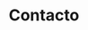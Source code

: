 ---
layout: 'layouts/contact.html'
title: 'Contacto'
contact:
    subtitle: 'Información de contacto'
    address: 'C/ Narcís Monturiol 25, Cubelles, 08880, Barcelona.'
    phoneNumber: '634 58 67 24'
    email: 'dragopsicologia@gmail.com'
    image: '/images/bg/plant_3.svg'
    imageAlt: 'plant illustration'
form:
    title: 'Envíame un mensaje'
    summary: 'Si quieres reservar cita o resolver alguna duda contacta conmigo sin ningún compromiso. Puedes hacerlo a través del teléfono, mail o con el siguiente formulario.'
---
